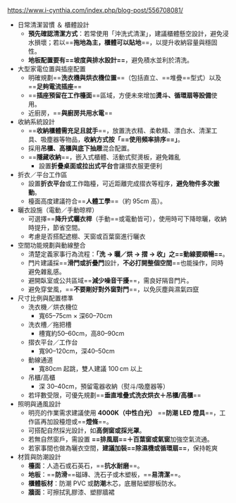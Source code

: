 https://www.i-cynthia.com/index.php/blog-post/556708081/

- 日常清潔習慣 ＆ 櫃體設計
	- **預先確認清潔方式**：若常使用「沖洗式清潔」，建議櫃體懸空設計，避免浸水損壞；若以==**拖地為主，櫃體可以貼地**==，以提升收納容量與穩固性。
	- **地板配置要有==坡度與排水設計==**，避免積水並利於清洗。
- 大型家電位置與插座配置
	- 明確規劃==**洗衣機與烘衣機位置**==（包括直立、==堆疊==型式）以及==**足夠電流插座**==
	- ==**插座預留在工作檯面**==區域，方便未來增加**燙斗、循環扇等設備**使用。
	- 近廚房，==**與廚房共用水電**==
- 收納系統設計
	- ==**收納櫃體需充足且就手**==，放置洗衣精、柔軟精、漂白水、清潔工具、吸塵器等物品，**收納方式按「==使用頻率排序==」**。
	- 採用**吊櫃、高櫃與底下抽屜**混合配置。
	- ==**隱藏收納**==，嵌入式櫃體、活動式熨燙板，避免雜亂
		- 設置**折疊桌面或拉出式平台**會讓摺衣服更便利
- 折衣／平台工作區
	- 設置**折衣平台**或工作臨檯，可近距離完成摺衣等程序，**避免物件多次搬動**。
	- 檯面高度建議符合==**人體工學**==（約 95cm 高）。
- 曬衣設施（電動／手動晾桿）
	- 可選擇==**降升式曬衣桿**（手動==或電動皆可），使用時可下降晾曬，收納時提升，節省空間。
	- 考慮是否搭配遮棚、天窗或百葉窗進行曬衣
- 空間功能規劃與動線整合
	- 清楚定義家事行為流程：**「洗 → 曬／烘 → 摺 → 收」之==動線要順暢==**。
	- 門片建議採==**滑門或折疊門**設計，**不必打開整個空間**==也能操作，同時避免雜亂感。
	- 避開臥室或公共區域==**減少噪音干擾**==，需良好隔音門片。
	- 避免穿堂風，==**不要剛好對外窗對門**==，以免灰塵與濕氣四竄
- 尺寸比例與配置標準
	- 洗衣機／烘衣機位
		- 寬65–75cm × 深60–70cm
	- 洗衣槽／拖把槽
		- 槽寬約50–60cm，高80–90cm
	- 摺衣平台／工作台
		- 寬90–120cm，深40–50cm
	- 動線通道
		- 寬80cm 起跳，雙人建議 100 cm 以上
	- 吊櫃/高櫃
		- 深 30–40cm，預留電器收納（熨斗/吸塵器等）
	- 若坪數受限，可優先規劃==**垂直堆疊式洗衣烘衣＋吊櫃/高櫃**==
- 照明與通風設計
	- 明亮的作業需求建議使用 **4000K（中性白光）** ==**防潮 LED 燈具**==，工作區再加設檯燈或==**燈條**==。
	- 可搭配自然採光設計，如**高側窗或採光罩**。
	- 若無自然窗戶，需設置 **==排風扇==＋百葉窗或氣窗**加強空氣流通。
	- 若家事間也做為曬衣空間，**建議加裝==除濕機或循環扇==**，保持乾爽
- 材質與防潮設計
	- **檯面**：人造石或石英石，==**抗水耐磨**==。
	- **地板**：==**防滑**==磁磚、洗石子或木塑板，==**易清潔**==。
	- **櫃體板材**：防潮 PVC 或**防潮**木芯，底層貼塑膠板防水。
	- **牆面**：可擦拭乳膠漆、塑膠牆裙